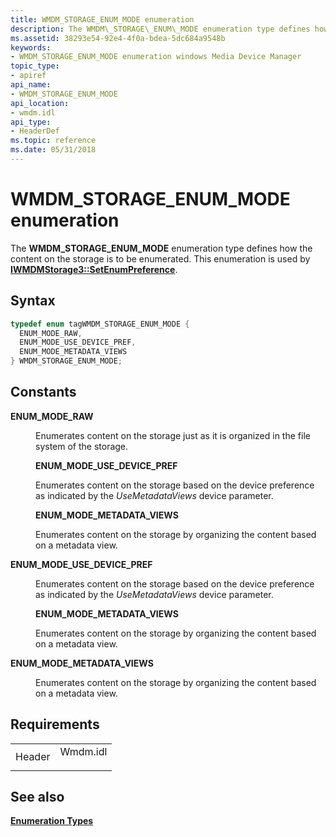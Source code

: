 ```yaml
---
title: WMDM_STORAGE_ENUM_MODE enumeration
description: The WMDM\_STORAGE\_ENUM\_MODE enumeration type defines how the content on the storage is to be enumerated. This enumeration is used by IWMDMStorage3 SetEnumPreference.
ms.assetid: 38293e54-92e4-4f0a-bdea-5dc684a9548b
keywords:
- WMDM_STORAGE_ENUM_MODE enumeration windows Media Device Manager
topic_type:
- apiref
api_name:
- WMDM_STORAGE_ENUM_MODE
api_location:
- wmdm.idl
api_type:
- HeaderDef
ms.topic: reference
ms.date: 05/31/2018
---
```


# WMDM\_STORAGE\_ENUM\_MODE enumeration

The **WMDM\_STORAGE\_ENUM\_MODE** enumeration type defines how the content on the storage is to be enumerated. This enumeration is used by [**IWMDMStorage3::SetEnumPreference**](/windows/desktop/api/mswmdm/nf-mswmdm-iwmdmstorage3-setenumpreference).

## Syntax


```C++
typedef enum tagWMDM_STORAGE_ENUM_MODE { 
  ENUM_MODE_RAW,
  ENUM_MODE_USE_DEVICE_PREF,
  ENUM_MODE_METADATA_VIEWS
} WMDM_STORAGE_ENUM_MODE;
```



## Constants

<dl> <dt>

<span id="ENUM_MODE_RAW"></span><span id="enum_mode_raw"></span>**ENUM\_MODE\_RAW**
</dt> <dd>

Enumerates content on the storage just as it is organized in the file system of the storage.

**ENUM\_MODE\_USE\_DEVICE\_PREF**

Enumerates content on the storage based on the device preference as indicated by the *UseMetadataViews* device parameter.

**ENUM\_MODE\_METADATA\_VIEWS**

Enumerates content on the storage by organizing the content based on a metadata view.

</dd> <dt>

<span id="ENUM_MODE_USE_DEVICE_PREF"></span><span id="enum_mode_use_device_pref"></span>**ENUM\_MODE\_USE\_DEVICE\_PREF**
</dt> <dd>

Enumerates content on the storage based on the device preference as indicated by the *UseMetadataViews* device parameter.

**ENUM\_MODE\_METADATA\_VIEWS**

Enumerates content on the storage by organizing the content based on a metadata view.

</dd> <dt>

<span id="ENUM_MODE_METADATA_VIEWS"></span><span id="enum_mode_metadata_views"></span>**ENUM\_MODE\_METADATA\_VIEWS**
</dt> <dd>

Enumerates content on the storage by organizing the content based on a metadata view.

</dd> </dl>

## Requirements



|                   |                                                                                     |
|-------------------|-------------------------------------------------------------------------------------|
| Header<br/> | <dl> <dt>Wmdm.idl</dt> </dl> |



## See also

<dl> <dt>

[**Enumeration Types**](enumeration-types.md)
</dt> </dl>

 

 






